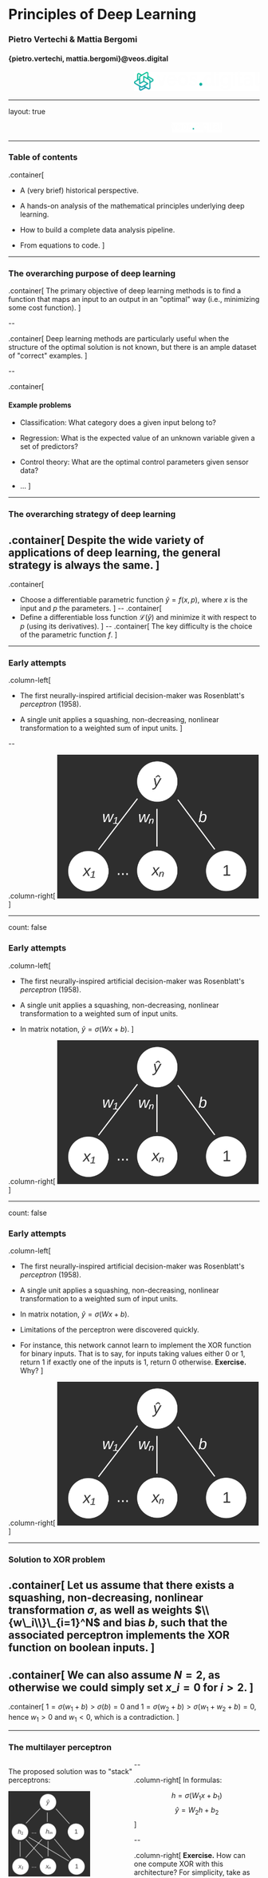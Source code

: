 <div class="row" style="width:100%;margin-top:200px">
  <h1 class="almost_white">Principles of Deep Learning</h1>
  <h3 class="almost_white">Pietro Vertechi & Mattia Bergomi</h3>
  <h4 class="almost_white">{pietro.vertechi, mattia.bergomi}@veos.digital</h4>
</div>
<div class="row" style="width:100%">
  <div class="column" style="width:100%;margin-left:50%">
    <img src="assets/logo_png/DarkIconLeft.png" width="50%">
  </div>
</div>

---

layout: true
<div class="footer">
  <img style ="margin-left:65%" src="assets/logo_png/DarkNoIcon.png" width="20%">
</div>

---

### Table of contents

.container[
- A (very brief) historical perspective.

- A hands-on analysis of the mathematical principles underlying deep learning.

- How to build a complete data analysis pipeline.

- From equations to code.
]

---

### The overarching purpose of deep learning

.container[
The primary objective of deep learning methods is to find a function that maps an input to an output in an "optimal" way (i.e., minimizing some cost function).
]

--

.container[
Deep learning methods are particularly useful when the structure of the optimal solution is not known, but there is an ample dataset of "correct" examples.
]

--

.container[
#### Example problems

- Classification: What category does a given input belong to?

- Regression: What is the expected value of an unknown variable given a set of predictors?

- Control theory: What are the optimal control parameters given sensor data?

- ...
]

---

### The overarching strategy of deep learning
.container[
Despite the wide variety of applications of deep learning, the general strategy is always the same.
]
--
.container[
- Choose a differentiable parametric function $\hat y = f(x, p)$, where $x$ is the input and $p$ the parameters.
]
--
.container[
- Define a differentiable loss function $\mathcal{L}(\hat y)$ and minimize it with respect to $p$ (using its derivatives).
]
--
.container[
The key difficulty is the choice of the parametric function $f$.
]

---

### Early attempts

.column-left[
- The first neurally-inspired artificial decision-maker was Rosenblatt's *perceptron* (1958).

- A single unit applies a squashing, non-decreasing, nonlinear transformation to a weighted sum of input units.
]

--

.column-right[
<img style="width: 80%;" src="assets/perceptron.svg"/>
]

---

count: false

### Early attempts

.column-left[
- The first neurally-inspired artificial decision-maker was Rosenblatt's *perceptron* (1958).

- A single unit applies a squashing, non-decreasing, nonlinear transformation to a weighted sum of input units.

- In matrix notation, $\hat y = \sigma(Wx + b)$.
]

.column-right[
<img style="width: 80%;" src="assets/perceptron.svg"/>
]

---

count: false

### Early attempts

.column-left[
- The first neurally-inspired artificial decision-maker was Rosenblatt's *perceptron* (1958).

- A single unit applies a squashing, non-decreasing, nonlinear transformation to a weighted sum of input units.

- In matrix notation, $\hat y = \sigma(Wx + b)$.

- Limitations of the perceptron were discovered quickly.

- For instance, this network cannot learn to implement the XOR function for binary inputs. That is to say, for inputs taking values either $0$ or $1$, return $1$ if exactly one of the inputs is $1$, return $0$ otherwise. **Exercise.** Why?
]

.column-right[
<img style="width: 80%;" src="assets/perceptron.svg"/>
]

---

### Solution to XOR problem

.container[
Let us assume that there exists a squashing, non-decreasing, nonlinear transformation $\sigma$, as well as weights $\\{w\_i\\}\_{i=1}^N$ and bias $b$, such that the associated perceptron implements the XOR function on boolean inputs.
]
--
.container[
We can also assume $N = 2$, as otherwise we could simply set $x\_i = 0$ for $i > 2$. 
]
--
.container[
$1 = \sigma(w_1 + b) > \sigma(b) = 0$ and $1 = \sigma(w_2 + b) > \sigma(w_1 + w_2 + b) = 0$, hence $w_1 > 0$ and $w_1 < 0$, which is a contradiction.
]

---

### The multilayer perceptron

<div style="float: left; width: 50%">
<p>The proposed solution was to "stack" perceptrons:</p>
<img style="" src="assets/multilayerperceptron.svg" width="65%">
<p>
It can be shown that a single hidden layer perceptron with a linear readout can approximate any function, given sufficiently many hidden units (Hornik, 1991).
</p>
</div>

--

.column-right[
In formulas:

$$ h = \sigma(W_1x + b_1)$$
$$ \hat y = W_2h + b_2$$
]

--

.column-right[
**Exercise.** How can one compute XOR with this architecture? For simplicity, take as squashing nonlinearity the step function
$$
\sigma(t) = \begin{cases}
1 &\text{ if } t > 0,\\\\
0 &\text{ otherwise.}
\end{cases}
$$
]

--

.column-right[
The matrices $W_1, W_2$ and the vectors $b_1, b_2$ are our parameters. How can we optimize $\mathcal{L}(\hat y)$ as a function of the parameters?
]

---

### A concrete example

.column-left[
Let $x, y$ be vectors. Let us define

$$
\begin{aligned}
\tilde h &= W_1x + b_1\\\\
h &= \sigma(\tilde h)\\\\
\hat y &= W_2h + b_2
\end{aligned}
$$
]

---

count: false

### A concrete example

.column-left[
Let $x, y$ be vectors. Let us define

$$
\begin{aligned}
\tilde h &= W_1x + b_1\\\\
h &= \sigma(\tilde h)\\\\
\hat y &= W_2h + b_2
\end{aligned}
$$

We wish to find parameters such that $\hat y$ is as close as possible to $y$.

We can consider a simple square norm loss, that is to say, $\mathcal{L} = \lVert y - \hat y \rVert^2$.
]

--

.column-right[
Computing derivatives is a simple, but laborious, application of the chain rule.

$$
\begin{aligned}
&\frac{\partial \mathcal{L}}{\partial \hat y} = 2(\hat y - y)^\* \\\\
&\phantom{\frac{\partial \mathcal{L}}{\partial W_2} = \frac{\partial \mathcal{L}}{\partial \hat y}\frac{\partial \hat y}{\partial W_2} = h\frac{\partial \mathcal{L}}{\partial \hat y}}\\\\
&\phantom{\frac{\partial \mathcal{L}}{\partial b_2} = \frac{\partial \mathcal{L}}{\partial \hat y}\frac{\partial \hat y}{\partial b_2} = \frac{\partial \mathcal{L}}{\partial \hat y}}\\\\
&\phantom{\frac{\partial \mathcal{L}}{\partial h} = \frac{\partial \mathcal{L}}{\partial \hat y}\frac{\partial \hat y}{\partial h} = \frac{\partial \mathcal{L}}{\partial \hat y}W_2}\\\\
&\phantom{\frac{\partial \mathcal{L}}{\partial \tilde h} = \frac{\partial \mathcal{L}}{\partial h}\frac{\partial h}{\partial \tilde h} = \frac{\partial \mathcal{L}}{\partial h} \odot \sigma'(\tilde h)^\* }\\\\
&\phantom{\frac{\partial \mathcal{L}}{\partial W_1} = \frac{\partial \mathcal{L}}{\partial \tilde h}\frac{\partial \tilde h}{\partial W_1} = x \frac{\partial \mathcal{L}}{\partial \tilde h}}\\\\
&\phantom{\frac{\partial \mathcal{L}}{\partial b_1} = \frac{\partial \mathcal{L}}{\partial \tilde h}\frac{\partial \tilde h}{\partial b_1} = \frac{\partial \mathcal{L}}{\partial \tilde h}}
\end{aligned}
$$

]

---

count: false

### A concrete example

.column-left[
Let $x, y$ be vectors. Let us define

$$
\begin{aligned}
\tilde h &= W_1x + b_1\\\\
h &= \sigma(\tilde h)\\\\
\hat y &= W_2h + b_2
\end{aligned}
$$

We wish to find parameters such that $\hat y$ is as close as possible to $y$.

We can consider a simple square norm loss, that is to say, $\mathcal{L} = \lVert y - \hat y \rVert^2$.
]

.column-right[
Computing derivatives is a simple, but laborious, application of the chain rule.

$$
\begin{aligned}
&\frac{\partial \mathcal{L}}{\partial \hat y} = 2(\hat y - y)^\* \\\\[0.5cm]
&\frac{\partial \mathcal{L}}{\partial W_2} = \frac{\partial \mathcal{L}}{\partial \hat y}\frac{\partial \hat y}{\partial W_2} = h\frac{\partial \mathcal{L}}{\partial \hat y}\\\\[0.2cm]
&\frac{\partial \mathcal{L}}{\partial b_2} = \frac{\partial \mathcal{L}}{\partial \hat y}\frac{\partial \hat y}{\partial b_2} = \frac{\partial \mathcal{L}}{\partial \hat y}\\\\[0.2cm]
&\frac{\partial \mathcal{L}}{\partial h} = \frac{\partial \mathcal{L}}{\partial \hat y}\frac{\partial \hat y}{\partial h} = \frac{\partial \mathcal{L}}{\partial \hat y}W_2\\\\[0.2cm]
&\phantom{\frac{\partial \mathcal{L}}{\partial \tilde h} = \frac{\partial \mathcal{L}}{\partial h}\frac{\partial h}{\partial \tilde h} = \frac{\partial \mathcal{L}}{\partial h} \odot \sigma'(\tilde h)^\* }\\\\
&\phantom{\frac{\partial \mathcal{L}}{\partial W_1} = \frac{\partial \mathcal{L}}{\partial \tilde h}\frac{\partial \tilde h}{\partial W_1} = x \frac{\partial \mathcal{L}}{\partial \tilde h}}\\\\
&\phantom{\frac{\partial \mathcal{L}}{\partial b_1} = \frac{\partial \mathcal{L}}{\partial \tilde h}\frac{\partial \tilde h}{\partial b_1} = \frac{\partial \mathcal{L}}{\partial \tilde h}}
\end{aligned}
$$

]

---

count: false

### A concrete example

.column-left[
Let $x, y$ be vectors. Let us define

$$
\begin{aligned}
\tilde h &= W_1x + b_1\\\\
h &= \sigma(\tilde h)\\\\
\hat y &= W_2h + b_2
\end{aligned}
$$

We wish to find parameters such that $\hat y$ is as close as possible to $y$.

We can consider a simple square norm loss, that is to say, $\mathcal{L} = \lVert y - \hat y \rVert^2$.
]

.column-right[
Computing derivatives is a simple, but laborious, application of the chain rule.

$$
\begin{aligned}
&\frac{\partial \mathcal{L}}{\partial \hat y} = 2(\hat y - y)^\* \\\\[0.5cm]
&\frac{\partial \mathcal{L}}{\partial W_2} = \frac{\partial \mathcal{L}}{\partial \hat y}\frac{\partial \hat y}{\partial W_2} = h\frac{\partial \mathcal{L}}{\partial \hat y}\\\\[0.2cm]
&\frac{\partial \mathcal{L}}{\partial b_2} = \frac{\partial \mathcal{L}}{\partial \hat y}\frac{\partial \hat y}{\partial b_2} = \frac{\partial \mathcal{L}}{\partial \hat y}\\\\[0.2cm]
&\frac{\partial \mathcal{L}}{\partial h} = \frac{\partial \mathcal{L}}{\partial \hat y}\frac{\partial \hat y}{\partial h} = \frac{\partial \mathcal{L}}{\partial \hat y}W_2\\\\[0.5cm]
&\frac{\partial \mathcal{L}}{\partial \tilde h} = \frac{\partial \mathcal{L}}{\partial h}\frac{\partial h}{\partial \tilde h} = \frac{\partial \mathcal{L}}{\partial h} \odot \sigma'(\tilde h)^\* \\\\[0.5cm]
&\phantom{\frac{\partial \mathcal{L}}{\partial W_1} = \frac{\partial \mathcal{L}}{\partial \tilde h}\frac{\partial \tilde h}{\partial W_1} = x \frac{\partial \mathcal{L}}{\partial \tilde h}}\\\\
&\phantom{\frac{\partial \mathcal{L}}{\partial b_1} = \frac{\partial \mathcal{L}}{\partial \tilde h}\frac{\partial \tilde h}{\partial b_1} = \frac{\partial \mathcal{L}}{\partial \tilde h}}
\end{aligned}
$$

]

---

count: false

### A concrete example

.column-left[
Let $x, y$ be vectors. Let us define

$$
\begin{aligned}
\tilde h &= W_1x + b_1\\\\
h &= \sigma(\tilde h)\\\\
\hat y &= W_2h + b_2
\end{aligned}
$$

We wish to find parameters such that $\hat y$ is as close as possible to $y$.

We can consider a simple square norm loss, that is to say, $\mathcal{L} = \lVert y - \hat y \rVert^2$.
]

.column-right[
Computing derivatives is a simple, but laborious, application of the chain rule.

$$
\begin{aligned}
&\frac{\partial \mathcal{L}}{\partial \hat y} = 2(\hat y - y)^\* \\\\[0.5cm]
&\frac{\partial \mathcal{L}}{\partial W_2} = \frac{\partial \mathcal{L}}{\partial \hat y}\frac{\partial \hat y}{\partial W_2} = h\frac{\partial \mathcal{L}}{\partial \hat y}\\\\[0.2cm]
&\frac{\partial \mathcal{L}}{\partial b_2} = \frac{\partial \mathcal{L}}{\partial \hat y}\frac{\partial \hat y}{\partial b_2} = \frac{\partial \mathcal{L}}{\partial \hat y}\\\\[0.2cm]
&\frac{\partial \mathcal{L}}{\partial h} = \frac{\partial \mathcal{L}}{\partial \hat y}\frac{\partial \hat y}{\partial h} = \frac{\partial \mathcal{L}}{\partial \hat y}W_2\\\\[0.5cm]
&\frac{\partial \mathcal{L}}{\partial \tilde h} = \frac{\partial \mathcal{L}}{\partial h}\frac{\partial h}{\partial \tilde h} = \frac{\partial \mathcal{L}}{\partial h} \odot \sigma'(\tilde h)^\* \\\\[0.5cm]
&\frac{\partial \mathcal{L}}{\partial W_1} = \frac{\partial \mathcal{L}}{\partial \tilde h}\frac{\partial \tilde h}{\partial W_1} = x \frac{\partial \mathcal{L}}{\partial \tilde h}\\\\[0.2cm]
&\frac{\partial \mathcal{L}}{\partial b_1} = \frac{\partial \mathcal{L}}{\partial \tilde h}\frac{\partial \tilde h}{\partial b_1} = \frac{\partial \mathcal{L}}{\partial \tilde h}
\end{aligned}
$$
]

---

### A general recipe: backpropagation

.container[
Backpropagation is the generalization of the above technique.

- During the forward pass, we compute *and store* all intermediate values from $x$ to $\hat y$.

- For each one of these values, we compute the derivatives of the loss with respect to it, in *reversed order*.

- In the practical session, we will implement it.
]

---

### Automatic differentiation

.container[
- In the above example, given a *primitive* $v = g(u)$ (matrix multiplication, addition, or pointwise nonlinearity), we wish to compute $\frac{\partial \mathcal{L}}{\partial u}$ as a function of $\frac{\partial \mathcal{L}}{\partial v}$.
]
--
.container[
- This is done by composing differentials, i.e. $\frac{\partial \mathcal{L}}{\partial u} = \frac{\partial \mathcal{L}}{\partial v}\frac{\partial v}{\partial u}$.
]
--
.container[
- Equivalently, $\left(\frac{\partial \mathcal{L}}{\partial u}\right)^\* = \left(\frac{\partial v}{\partial u}\right)^\* \left(\frac{\partial \mathcal{L}}{\partial v}\right)^\*$.
]
--
.container[
- When computing the *primitive* $g$, we also compute and store the adjoint operator $\left(\frac{\partial u}{\partial v}\right)^*$.
]
--
.container[
- During the reverse pass, we compose all adjoint operators.
]
--
.container[
- Automatic differentiation libraries perform this procedure automatically on a *directed acyclic graph* representing our computation.
]

---

count: false

### Automatic differentiation

<img style="float:right" src="assets/multilayerperceptron.svg" width="40%">

.container[
- In the above example, given a *primitive* $v = g(u)$ (matrix multiplication, addition, or pointwise nonlinearity), we wish to compute $\frac{\partial \mathcal{L}}{\partial u}$ as a function of $\frac{\partial \mathcal{L}}{\partial v}$.
]

.container[
- This is done by composing differentials, i.e. $\frac{\partial \mathcal{L}}{\partial u} = \frac{\partial \mathcal{L}}{\partial v}\frac{\partial v}{\partial u}$.
]

.container[
- Equivalently, $\left(\frac{\partial \mathcal{L}}{\partial u}\right)^\* = \left(\frac{\partial v}{\partial u}\right)^\* \left(\frac{\partial \mathcal{L}}{\partial v}\right)^\*$.
]

.container[
- When computing the *primitive* $g$, we also compute and store the adjoint operator $\left(\frac{\partial u}{\partial v}\right)^*$.
]

.container[
- During the reverse pass, we compose all adjoint operators.
]

.container[
- Automatic differentiation libraries perform this procedure automatically on a *directed acyclic graph* representing our computation.
]

---

### The road so far

.container[
- We have constructed a parametric function $\hat y = f(x, p)$: the *multilayer perceptron*.

- The parameters $p$ contain all the weight matrices $W$ and bias vectors $b$.

- Given a loss $\mathcal{L}(y, \hat y)$ we can compute its derivatives with respect to $p$ via backpropagation.
]

---

### Stochastic (i.e., batched) gradient descent

- Let us now consider a dataset $\mathcal{D} = \\{(x\_i, y\_i)\\}\_{i=1}^N$.

- We wish to minimize $\mathcal{L}(y_i, \hat y_i)$, across all $(x_i, y_i) \in \mathcal{D}$, where $\hat y_i = f(x_i, p)$.

- Intuitive approach: compute $\frac{\partial \mathcal{L}}{\partial p}$ directly and apply gradient descent.

--

Unfortunately, computing $\frac{\partial \mathcal{L}}{\partial p}$ requires averaging over the whole dataset, which can be very expensive.

A more practical approach (batched optimization) is to the following.

- Compute $\frac{\partial \mathcal{L}}{\partial p}$ for a given subset (batch) of data.

- Apply a step of gradient descent.

- Select a novel batch of data and repeat the procedure.

--

#### Remark

In the above procedure, gradient descent on a batch of data is not the only option.

Many other batched optimizers can be used.

---

### The overall procedure

- Start with a dataset of samples $\\{x\_i\\}\_{i=1}^N$ and correct outcomes $\\{y\_i\\}\_{i=1}^N$.

--

- Define a parametric function $\hat y = f(x, p)$ (multilayer perceptron, for today).

--

- Define a loss $\mathcal{L}(y, \hat y)$.

--

- Find optimal parameters using a batched optimizer and backpropagation (training).

--

- Test the trained multilayer perceptron on novel samples.

---

### From data to prediction

<img src="assets/data_ops.jpg" width="100%">

---

### From data to prediction

<img src="assets/sum_stats.jpg" width="68%">

---

### From data to prediction

<img src="assets/data_split.jpg" width="70%">

---

### From data to prediction

<img src="assets/normalization.jpg" width="85%">

---

### From data to prediction

<img src="assets/extra_data_ops.jpg" width="75%">

---

### From data to prediction

<img src="assets/metrics.jpg" width="100%">

---

### From data to prediction

<img src="assets/model.jpg" width="100%">

---

layout: false
class: center

<img style="margin-top: 20%" src="assets/logo_png/DarkIconLeft.png" width="50%">

{pietro.vertechi, mattia.bergomi}@veos.digital
